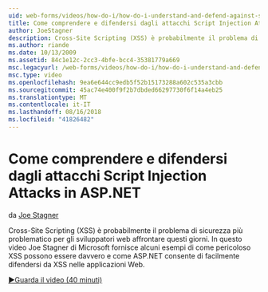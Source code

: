 ```yaml
---
uid: web-forms/videos/how-do-i/how-do-i-understand-and-defend-against-script-injection-attacks-in-aspnet
title: Come comprendere e difendersi dagli attacchi Script Injection Attacks in ASP.NET | Microsoft Docs
author: JoeStagner
description: Cross-Site Scripting (XSS) è probabilmente il problema di sicurezza più problematico per gli sviluppatori web affrontare questi giorni. In questo video Joe Stagner di Microsoft pro...
ms.author: riande
ms.date: 10/13/2009
ms.assetid: 84c1e12c-2cc3-4bfe-bcc4-35381779a669
msc.legacyurl: /web-forms/videos/how-do-i/how-do-i-understand-and-defend-against-script-injection-attacks-in-aspnet
msc.type: video
ms.openlocfilehash: 9ea6e644cc9edb5f52b15173288a602c535a3cbb
ms.sourcegitcommit: 45ac74e400f9f2b7dbded66297730f6f14a4eb25
ms.translationtype: MT
ms.contentlocale: it-IT
ms.lasthandoff: 08/16/2018
ms.locfileid: "41826482"
---
```

<a name="how-do-i-understand-and-defend-against-script-injection-attacks-in-aspnet"></a>Come comprendere e difendersi dagli attacchi Script Injection Attacks in ASP.NET
====================
da [Joe Stagner](https://github.com/JoeStagner)

Cross-Site Scripting (XSS) è probabilmente il problema di sicurezza più problematico per gli sviluppatori web affrontare questi giorni. In questo video Joe Stagner di Microsoft fornisce alcuni esempi di come pericoloso XSS possono essere davvero e come ASP.NET consente di facilmente difendersi da XSS nelle applicazioni Web.

[&#9654;Guarda il video (40 minuti)](https://channel9.msdn.com/Blogs/ASP-NET-Site-Videos/how-do-i-understand-and-defend-against-script-injection-attacks-in-aspnet)
